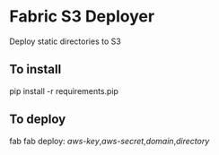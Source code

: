 # Fabric S3 Deployer
Deploy static directories to S3

## To install
pip install -r requirements.pip

## To deploy
fab fab deploy: *aws-key*,*aws-secret*,*domain*,*directory*
